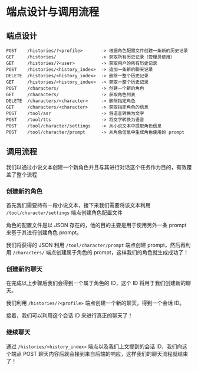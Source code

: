 # 端点设计与调用流程

## 端点设计

```http
POST    /histories/?<profile>       -> 根据角色配置文件创建一条新的历史记录
GET     /histories/                 -> 获取所有历史记录（管理员使用）
GET     /histories/?<user>          -> 获取用户的所有历史记录
POST    /histories/<history_index>  -> 追加一条新的聊天记录
DELETE  /histories/<history_index>  -> 删除一整个历史记录
GET     /histories/<history_index>  -> 获取一整个历史记录
POST    /characters/                -> 创建一个新的角色
GET     /characters/                -> 获取角色列表
DELETE  /characters/<character>     -> 删除指定角色
GET     /characters/<character>     -> 获取指定角色的信息
POST    /tool/asr                   -> 将语音转换为文字
POST    /tool/tts                   -> 将文字转换为语音
POST    /tool/character/settings    -> 从小说文本中提取角色信息
POST    /tool/character/prompt      -> 从角色信息中生成角色使用的 prompt
```

## 调用流程

我们以通过小说文本创建一个新角色并且与其进行对话这个任务作为目的，有效覆盖了整个流程

### 创建新的角色

首先我们需要持有一段小说文本，接下来我们需要将该文本利用 `/tool/character/settings` 端点创建角色配置文件

角色的配置文件是以 JSON 存在的，他的目的主要是用于使用另外一条 prompt 来基于其进行创建角色 prompt。

我们将获得的 JSON 利用 `/tool/character/prompt` 端点创建 prompt，然后再利用 `/characters/` 端点创建属于角色的 prompt，这样我们的角色就生成成功了！

### 创建新的聊天

在完成以上步骤后我们会得到一个属于角色的 ID，这个 ID 将用于我们创建新的聊天。

我们利用 `/histories/?<profile>` 端点创建一个新的聊天，得到一个会话 ID。

接着，我们可以利用这个会话 ID 来进行真正的聊天了！

### 继续聊天

通过 `/histories/<history_index>` 端点以及我们上文提到的会话 ID，我们向这个端点 POST 聊天内容后就会接到来自后端的响应，这样我们的聊天流程就结束了！
